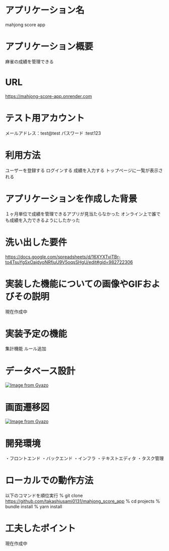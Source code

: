 # アプリケーション名
mahjong score app
# アプリケーション概要
麻雀の成績を管理できる
# URL
https://mahjong-score-app.onrender.com
# テスト用アカウント
メールアドレス：test@test
パスワード :test123
# 利用方法
ユーザーを登録する
ログインする
成績を入力する
トップページに一覧が表示される
# アプリケーションを作成した背景
１ヶ月単位で成績を管理できるアプリが見当たらなかった
オンライン上で誰でも成績を入力できるようにしたかった
# 洗い出した要件
https://docs.google.com/spreadsheets/d/16XYXTviTBr-to4TsuYgSxOajdyoNRfjuU9V5oqsSHgU/edit#gid=982722306
# 実装した機能についての画像やGIFおよびその説明
現在作成中
# 実装予定の機能
集計機能
ルール追加
# データベース設計  
[![Image from Gyazo](https://i.gyazo.com/91ffb85a0905f96a2c6037558e8224e0.png)](https://gyazo.com/91ffb85a0905f96a2c6037558e8224e0)

# 画面遷移図
[![Image from Gyazo](https://i.gyazo.com/2fe425d8580bf412c91b901bf148ac06.png)](https://gyazo.com/2fe425d8580bf412c91b901bf148ac06)

# 開発環境
・フロントエンド
・バックエンド
・インフラ
・テキストエディタ
・タスク管理
# ローカルでの動作方法
以下のコマンドを順位実行
% git clone https://github.com/takashiusami0131/mahjong_score_app
% cd projects
% bundle install
% yarn install
# 工夫したポイント
現在作成中
